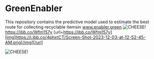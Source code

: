 # GreenEnabler
This repository contains the predictive model used to estimate the best route for collecting recyclable itemsin www.enabler.green
![CHEESE!](https://iili.io/stwcml.png)
https://ibb.co/Wfm157y
[url=https://ibb.co/Wfm157y][img]https://i.ibb.co/4phxtCT/Screen-Shot-2023-12-03-at-12-52-45-AM.png[/img][/url]


![CHEESE!]([https://iili.io/stwcml.png](https://ibb.co/Wfm157y][img]https://i.ibb.co/4phxtCT/Screen-Shot-2023-12-03-at-12-52-45-AM.png)https://ibb.co/Wfm157y][img]https://i.ibb.co/4phxtCT/Screen-Shot-2023-12-03-at-12-52-45-AM.png)
